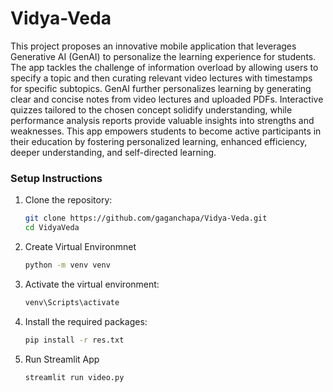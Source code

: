 # Vidya-Veda
This project proposes an innovative mobile application that leverages Generative AI (GenAI) to personalize the learning experience for students. The app tackles the challenge of information overload by allowing users to specify a topic and then curating relevant video lectures with timestamps for specific subtopics. GenAI further personalizes learning by generating clear and concise notes from video lectures and uploaded PDFs. Interactive quizzes tailored to the chosen concept solidify understanding, while performance analysis reports provide valuable insights into strengths and weaknesses. This app empowers students to become active participants in their education by fostering personalized learning, enhanced efficiency, deeper understanding, and self-directed learning.


### Setup Instructions

1. Clone the repository:
   ```bash
   git clone https://github.com/gaganchapa/Vidya-Veda.git
   cd VidyaVeda
   ```
2. Create Virtual Environmnet
   ```bash
   python -m venv venv
   ```
3. Activate the virtual environment:
   ```bash
   venv\Scripts\activate
   ```
5. Install the required packages:
   ```bash
   pip install -r res.txt
   ```
6. Run Streamlit App
   ```
   streamlit run video.py
   ```


